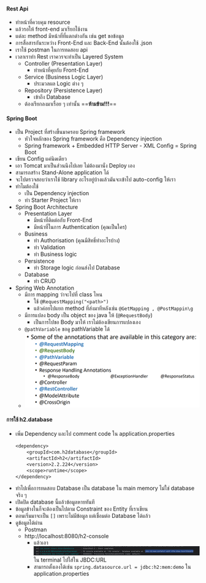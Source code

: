 #### Rest Api
- ทำหน้าที่ควบคุม resource
- แล้วรอให้ front-end มาเรียกใช้งาน
- แต่ละ method มีหน้าที่ที่แตกต่างกัน เช่น get ขอข้อมูล
- การสื่อสารกันระหว่าง Front-End และ Back-End นั้นต้องใช้ .json
- เราใช้ postman ในการทดสอบ api
- เวลาเราทำ Rest เราควรจะทำเป็น Layered System
	- Controller (Presentation Layer)
		- ทำหน้าที่คุยกับ Front-End
	- Service (Business Logic Layer)
		- ประมวลผล Logic ต่าง ๆ
	- Repository (Persistence Layer)
		- เข้าถึง Database
	- ต้องเรียกลงมาเรื่อย ๆ เท่านั้น ==**ห้ามข้าม!!!**==
#### Spring Boot
- เป็น Project ที่สร้างขึ้นมาครอบ Spring framework
	- หัวใจหลักของ Spring framework คือ Dependency injection
	- Spring framework + Embedded HTTP Server - XML Config = Spring Boot
- เขียน Config แค่นิดเดียว
- เอา Tomcat มาเป็นส่วนนึงไปเลย ไม่ต้องมานั่ง Deploy เอง
- สามารถสร้าง Stand-Alone application ได้
- จะไปตรวจสอบว่าเราใช้ library อะไรอยู่บ้างแล้วมันจะเข้าไป auto-config ให้เรา
- ทำไมต้องใช้ 
	- เป็น Dependency injection
	- ทำ Starter Project ให้เรา
- Spring Boot Architecture
	- Presentation Layer 
		- มีหน้าที่ติดต่อกับ Front-End
		- มีหน้าที่ในการ Authentication (คุณเป็นใคร)
	- Business
		- ทำ Authorisation (คุณมีสิทธิ์ทำอะไรบ้าง)
		- ทำ Validation
		- ทำ Business logic
	- Persistence 
		- ทำ Storage logic ก่อนส่งไป Database
	- Database 
		- ทำ CRUD
- Spring Web Annotation
	- มีการ mapping ว่าจะไปที่ class ไหน
		- ใช้ `@RequestMapping("<path>")`
		- แล้วค่อยไปแยก method ที่ส่งมาทีหลังเช่น `@GetMapping , @PostMappin\g`
	- มีการแปลง body เป็น object ของ java ให้ (`@RequestBody`)
		- เป็นการไปขอ Body มาให้ เราไม่ต้องเขียนการแปลงเอง
	- `@pathVariable` ขอดู pathVariable ได้
	- ![Pasted image 20240126114219.png](./Pasted%20image%2020240126114219.png)
#### การใช้ h2.database 
- เพิ่ม Dependency และไป comment code ใน application.properties
	```
	<dependency>  
	    <groupId>com.h2database</groupId>  
	    <artifactId>h2</artifactId>  
	    <version>2.2.224</version>  
	    <scope>runtime</scope>  
	</dependency>
	```
- ทำไปเพื่อการทดสอบ Database เป็น database ใน main memory ไม่ใช่ database จริง ๆ
- เปิดปิด database นี้แล้วข้อมูลหายทันที
- ข้อมูลข้างในก็จะต้องเป็นไปตาม Constraint ของ Entity ที่เราเขียน
- ตอนเริ่มมาจะเป็น ```[]``` เพราะไม่มีข้อมูล แต่เชื่อมต่อ Database ได้แล้ว
- ดูข้อมูลได้ผ่าน
	- Postman
	- http://localhost:8080/h2-console
		- แล้วเอา ![Pasted image 20240126102840.png](./Pasted%20image%2020240126102840.png) ใน terminal ไปใส่ใน JBDC:URL
		- สามารถตั้งเองได้เช่น `spring.datasource.url = jdbc:h2:mem:demo` ใน application.properties
	